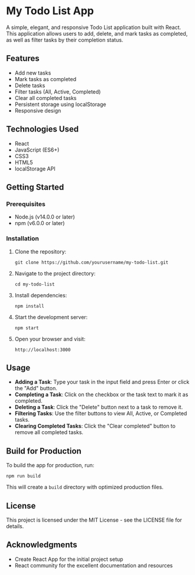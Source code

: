 # My Todo List App

A simple, elegant, and responsive Todo List application built with React. This application allows users to add, delete, and mark tasks as completed, as well as filter tasks by their completion status.

## Features

- Add new tasks
- Mark tasks as completed
- Delete tasks
- Filter tasks (All, Active, Completed)
- Clear all completed tasks
- Persistent storage using localStorage
- Responsive design

## Technologies Used

- React
- JavaScript (ES6+)
- CSS3
- HTML5
- localStorage API

## Getting Started

### Prerequisites

- Node.js (v14.0.0 or later)
- npm (v6.0.0 or later)

### Installation

1. Clone the repository:
   ```
   git clone https://github.com/yourusername/my-todo-list.git
   ```

2. Navigate to the project directory:
   ```
   cd my-todo-list
   ```

3. Install dependencies:
   ```
   npm install
   ```

4. Start the development server:
   ```
   npm start
   ```

5. Open your browser and visit:
   ```
   http://localhost:3000
   ```

## Usage

- **Adding a Task**: Type your task in the input field and press Enter or click the "Add" button.
- **Completing a Task**: Click on the checkbox or the task text to mark it as completed.
- **Deleting a Task**: Click the "Delete" button next to a task to remove it.
- **Filtering Tasks**: Use the filter buttons to view All, Active, or Completed tasks.
- **Clearing Completed Tasks**: Click the "Clear completed" button to remove all completed tasks.

## Build for Production

To build the app for production, run:
```
npm run build
```

This will create a `build` directory with optimized production files.

## License

This project is licensed under the MIT License - see the LICENSE file for details.

## Acknowledgments

- Create React App for the initial project setup
- React community for the excellent documentation and resources
